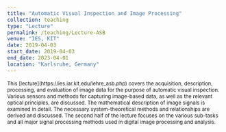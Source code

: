 ```yaml
---
title: "Automatic Visual Inspection and Image Processing"
collection: teaching
type: "Lecture"
permalink: /teaching/Lecture-ASB
venue: "IES, KIT"
date: 2019-04-03
start_date: 2019-04-03
end_date: 2023-04-01
location: "Karlsruhe, Germany"
---
```


<p style="font-size: 0.85em;">
This [lecture](https://ies.iar.kit.edu/lehre_asb.php) covers the acquisition, description, processing, and evaluation of image data for the purpose of automatic visual inspection. Various sensors and methods for capturing image-based data, as well as the relevant optical principles, are discussed. The mathematical description of image signals is examined in detail. The necessary system-theoretical methods and relationships are derived and discussed. The second half of the lecture focuses on the various sub-tasks and all major signal processing methods used in digital image processing and analysis.
</p>